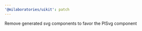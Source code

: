 ```yaml
---
'@milaboratories/uikit': patch
---
```


Remove generated svg components to favor the PlSvg component
